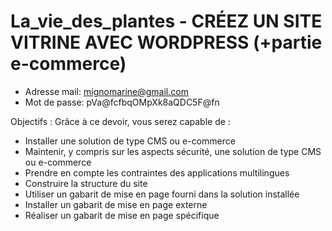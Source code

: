 # La_vie_des_plantes - CRÉEZ UN SITE VITRINE AVEC WORDPRESS (+partie e-commerce)

- Adresse mail: mignomarine@gmail.com
- Mot de passe: pVa@fcfbqOMpXk8aQDC5F@fn

Objectifs :
Grâce à ce devoir, vous serez capable de :
- Installer une solution de type CMS ou e-commerce
- Maintenir, y compris sur les aspects sécurité, une solution de type CMS ou e-commerce
- Prendre en compte les contraintes des applications multilingues
- Construire la structure du site
- Utiliser un gabarit de mise en page fourni dans la solution installée
- Installer un gabarit de mise en page externe
- Réaliser un gabarit de mise en page spécifique
